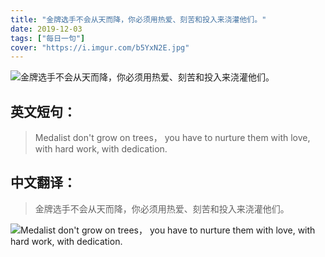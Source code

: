 ```yaml
---
title: "金牌选手不会从天而降，你必须用热爱、刻苦和投入来浇灌他们。"
date: 2019-12-03
tags: ["每日一句"]
cover: "https://i.imgur.com/b5YxN2E.jpg"
---
```


![金牌选手不会从天而降，你必须用热爱、刻苦和投入来浇灌他们。](https://i.imgur.com/4slrvzF.jpg)

## 英文短句：
> Medalist don't grow on trees， you have to nurture them with love, with hard work, with dedication.

<!--more-->

## 中文翻译：
> 金牌选手不会从天而降，你必须用热爱、刻苦和投入来浇灌他们。

![Medalist don't grow on trees， you have to nurture them with love, with hard work, with dedication.](https://i.imgur.com/Hds0aIW.jpg)

